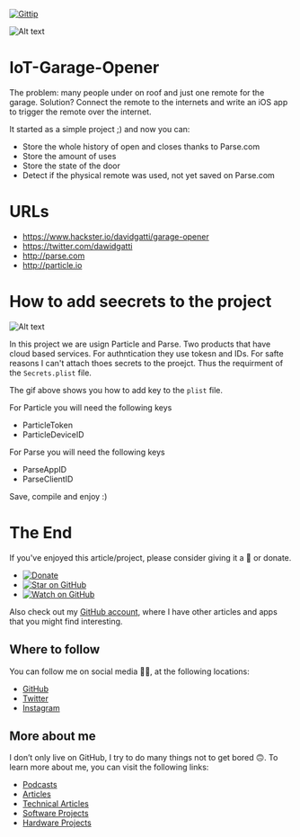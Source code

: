 [![Gittip][gittip-image]][gittip-url]

![Alt text](https://github.com/davidgatti/IoT-Garage-Opener/blob/assets/Images/header.jpg "IoT Garage Opener")

# IoT-Garage-Opener
The problem: many people under on roof and just one remote for the garage. Solution? Connect the remote to the internets and write an iOS app to trigger the remote over the internet.

It started as a simple project ;) and now you can:

- Store the whole history of open and closes thanks to Parse.com
- Store the amount of uses 
- Store the state of the door
- Detect if the physical remote was used, not yet saved on Parse.com

# URLs

- https://www.hackster.io/davidgatti/garage-opener
- https://twitter.com/dawidgatti
- http://parse.com
- http://particle.io

# How to add seecrets to the project

![Alt text](https://github.com/davidgatti/IoT-Garage-Opener/blob/assets/Images/How%20to%20add%20plist.gif "How to add plist in Xcode")

In this project we are usign Particle and Parse. Two products that have cloud based services. For authntication they use tokesn and IDs. For safte reasons I can't attach thoes secrets to the proejct. Thus the requirment of the `Secrets.plist` file. 

The gif above shows you how to add key to the `plist` file. 

For Particle you will need the following keys

- ParticleToken
- ParticleDeviceID

For Parse you will need the following keys

- ParseAppID
- ParseClientID

Save, compile and enjoy :)

# The End

If you've enjoyed this article/project, please consider giving it a 🌟 or donate.

- [![Donate](https://img.shields.io/badge/Donate-PayPal-green.svg)](https://www.paypal.me/gattidavid/25)
- [![Star on GitHub](https://img.shields.io/github/stars/davidgatti/IoT-Home-Automation.svg?style=social)](https://github.com/davidgatti/How-to-Stream-Movies-using-NodeJS/stargazers)
- [![Watch on GitHub](https://img.shields.io/github/watchers/davidgatti/IoT-Home-Automation.svg?style=social)](https://github.com/davidgatti/How-to-Stream-Movies-using-NodeJS/watchers)

Also check out my [GitHub account](https://github.com/davidgatti), where I have other articles and apps that you might find interesting.

## Where to follow

You can follow me on social media 🐙😇, at the following locations:

- [GitHub](https://github.com/davidgatti)
- [Twitter](https://twitter.com/dawidgatti)
- [Instagram](https://www.instagram.com/gattidavid/)

## More about me

I don’t only live on GitHub, I try to do many things not to get bored 🙃. To learn more about me, you can visit the following links:

- [Podcasts](http://david.gatti.pl/podcasts)
- [Articles](http://david.gatti.pl/articles)
- [Technical Articles](http://david.gatti.pl/technical_articles)
- [Software Projects](http://david.gatti.pl/software_projects)
- [Hardware Projects](http://david.gatti.pl/hardware_projects)


[gittip-image]: https://img.shields.io/gittip/dougwilson.svg
[gittip-url]: https://www.gittip.com/davidgatti/
